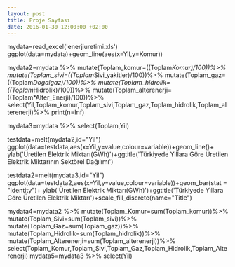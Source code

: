 ```yaml
---
layout: post
title: Proje Sayfası 
date: 2016-01-30 12:00:00 +02:00
---
```


mydata=read_excel('enerjiuretimi.xls')
ggplot(data=mydata)+geom_line(aes(x=Yil,y=Komur))

mydata2=mydata %>%
  mutate(Toplam_komur=((Toplam*Komur)/100))%>%
  mutate(Toplam_sivi=((Toplam*Sivi_yakitler)/100))%>%
  mutate(Toplam_gaz=((Toplam*Dogalgaz)/100))%>%
  mutate(Toplam_hidrolik=((Toplam*Hidrolik)/100))%>%
  mutate(Toplam_alterenerji=((Toplam*Alter_Enerji)/100))%>%
  select(Yil,Toplam_komur,Toplam_sivi,Toplam_gaz,Toplam_hidrolik,Toplam_alterenerji)%>%
  print(n=Inf)
  
mydata3=mydata %>%
  select(Toplam,Yil)

testdata=melt(mydata2,id="Yil")
ggplot(data=testdata,aes(x=Yil,y=value,colour=variable))+geom_line()+ ylab('Üretilen Elektrik Miktarı(GWh)')+ggtitle('Türkiyede Yıllara Göre Üretilen Elektrik Miktarının Sektörel Dağılımı')

testdata2=melt(mydata3,id="Yil")
ggplot(data=testdata2,aes(x=Yil,y=value,colour=variable))+geom_bar(stat = "identity")+ ylab('Üretilen Elektrik Miktarı(GWh)')+ggtitle('Türkiyede Yıllara Göre Üretilen Elektrik Miktarı')+scale_fill_discrete(name="Title")

mydata4=mydata2 %>%
  mutate(Toplam_Komur=sum(Toplam_komur))%>%
  mutate(Toplam_Sivi=sum(Toplam_sivi))%>%
  mutate(Toplam_Gaz=sum(Toplam_gaz))%>%
  mutate(Toplam_Hidrolik=sum(Toplam_hidrolik))%>%
  mutate(Toplam_Alterenerji=sum(Toplam_alterenerji))%>%
  select(Toplam_Komur,Toplam_Sivi,Toplam_Gaz,Toplam_Hidrolik,Toplam_Alterenerji)
mydata5=mydata3 %>%
  select(Yil)
